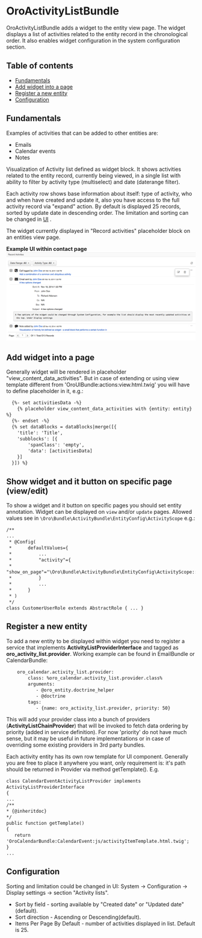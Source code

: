 # OroActivityListBundle

OroActivityListBundle adds a widget to the entity view page. The widget displays a list of activities related to the entity record in the chronological order. It also enables widget configuration in the system configuration section.

## Table of contents

- [Fundamentals](#fundamentals)
- [Add widget into a page](#add-widget-into-a-page)
- [Register a new entity](#register-a-new-entity)
- [Configuration](#configuration)

## Fundamentals

Examples of activities that can be added to other entities are:
- Emails
- Calendar events
- Notes

Visualization of Activity list defined as widget block. It shows activities related to the entity record, currently being viewed, in a single list with ability to filter by activity type (multiselect) and date (daterange filter).

Each activity row shows base information about itself: type of activity, who and when have created and update it, also you have access to the full activity record via "expand" action. By default is displayed 25 records, sorted by update date in descending order. The limitation and sorting can be changed in [UI](#configuration) .

The widget currently displayed in "Record activities" placeholder block on an entities view page.

**Example UI within contact page**
![An example of widget](./Resources/doc/example.png)

## Add widget into a page

Generally widget will be rendered in placeholder "view_content_data_activities". But in case of extending or using view template different from 'OroUIBundle:actions:view.html.twig' you will have to define placeholder in it, e.g.: 

```
  {%- set activitiesData -%}
    {% placeholder view_content_data_activities with {entity: entity} %}
  {%- endset -%}
  {% set dataBlocks = dataBlocks|merge([{
    'title': 'Title',
    'subblocks': [{
        'spanClass': 'empty',
        'data': [activitiesData]
    }]
  }]) %}
```

## Show widget and it button on specific page (view/edit)

To show a widget and it button on specific pages you should set entity annotation.
Widget can be displayed on `view` and/or `update` pages. Allowed values see in `\Oro\Bundle\ActivityBundle\EntityConfig\ActivityScope` e.g.:
```
/**
...
 * @Config(
 *      defaultValues={
 *          ...
 *          "activity"={
 *              "show_on_page"="\Oro\Bundle\ActivityBundle\EntityConfig\ActivityScope::UPDATE_PAGE"
 *          }
 *          ...
 *      }
 * )
 */
class CustomerUserRole extends AbstractRole { ... }
```

## Register a new entity

To add a new entity to be displayed within widget you need to register a service that implements **ActivityListProviderInterface** and tagged as **oro_activity_list.provider**. Working example can be found in EmailBundle or CalendarBundle:
```
    oro_calendar.activity_list.provider:
        class: %oro_calendar.activity_list.provider.class%
        arguments:
           - @oro_entity.doctrine_helper
           - @doctrine
        tags:
           - {name: oro_activity_list.provider, priority: 50}
```
This will add your provider class into a bunch of providers (**ActivityListChainProvider**) that will be invoked to fetch data ordering by priority (added in service definition). For now 'priority' do not have much sense, but it may be useful in future implementations or in case of overriding some existing providers in 3rd party bundles.

Each activity entity has its own row template for UI component. Generally you are free to place it anywhere you want, only requirement is: it's path should be returned in Provider via method getTemplate(). E.g.
```
class CalendarEventActivityListProvider implements ActivityListProviderInterface
{
...
/**
* {@inheritdoc}
*/
public function getTemplate()
{
   return 'OroCalendarBundle:CalendarEvent:js/activityItemTemplate.html.twig';
}
...

```

## Configuration

Sorting and limitation could be changed in UI: System -> Configuration -> Display settings -> section "Activity lists".

 - Sort by field - sorting available by "Created date" or "Updated date"(default).
 - Sort direction - Ascending or Descending(default).
 - Items Per Page By Default - number of activities displayed in list. Default is 25. 
